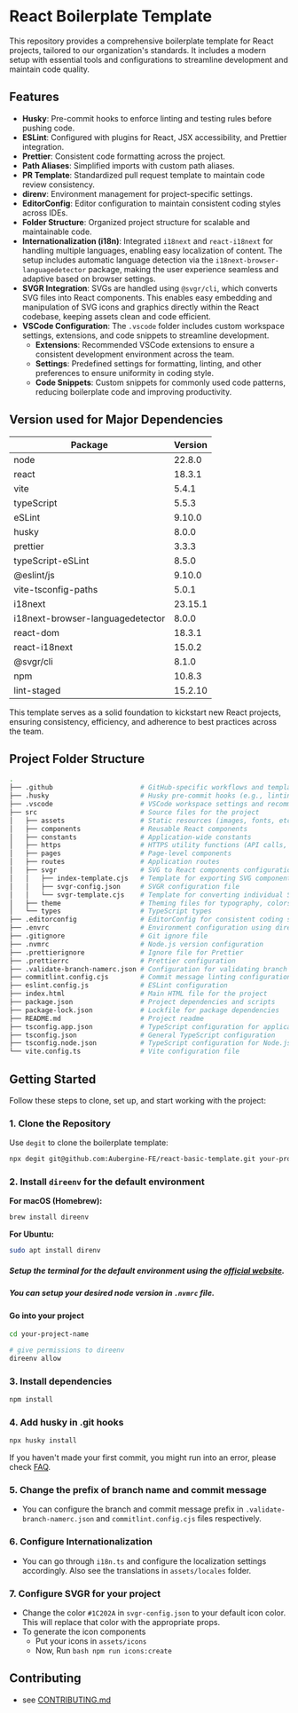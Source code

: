 # React Boilerplate Template

This repository provides a comprehensive boilerplate template for React projects, tailored to our organization's standards. It includes a modern setup with essential tools and configurations to streamline development and maintain code quality.

## Features

- **Husky**: Pre-commit hooks to enforce linting and testing rules before pushing code.
- **ESLint**: Configured with plugins for React, JSX accessibility, and Prettier integration.
- **Prettier**: Consistent code formatting across the project.
- **Path Aliases**: Simplified imports with custom path aliases.
- **PR Template**: Standardized pull request template to maintain code review consistency.
- **direnv**: Environment management for project-specific settings.
- **EditorConfig**: Editor configuration to maintain consistent coding styles across IDEs.
- **Folder Structure**: Organized project structure for scalable and maintainable code.
- **Internationalization (i18n)**: Integrated `i18next` and `react-i18next` for handling multiple languages, enabling easy localization of content. The setup includes automatic language detection via the `i18next-browser-languagedetector` package, making the user experience seamless and adaptive based on browser settings.
- **SVGR Integration**: SVGs are handled using `@svgr/cli`, which converts SVG files into React components. This enables easy embedding and manipulation of SVG icons and graphics directly within the React codebase, keeping assets clean and code efficient.
- **VSCode Configuration**: The `.vscode` folder includes custom workspace settings, extensions, and code snippets to streamline development.
  - **Extensions**: Recommended VSCode extensions to ensure a consistent development environment across the team.
  - **Settings**: Predefined settings for formatting, linting, and other preferences to ensure uniformity in coding style.
  - **Code Snippets**: Custom snippets for commonly used code patterns, reducing boilerplate code and improving productivity.

## Version used for Major Dependencies

| Package                          | Version  |
|----------------------------------|----------|
| node                             | 22.8.0   |
| react                            | 18.3.1   |
| vite                             | 5.4.1    |
| typeScript                       | 5.5.3    |
| eSLint                           | 9.10.0   |
| husky                            | 8.0.0    |
| prettier                         | 3.3.3    |
| typeScript-eSLint                | 8.5.0    |
| @eslint/js                       | 9.10.0   |
| vite-tsconfig-paths              | 5.0.1    |
| i18next                          | 23.15.1  |
| i18next-browser-languagedetector | 8.0.0    |
| react-dom                        | 18.3.1   |
| react-i18next                    | 15.0.2   |
| @svgr/cli                        | 8.1.0    |
| npm                              | 10.8.3  |
| lint-staged                      | 15.2.10  |


This template serves as a solid foundation to kickstart new React projects, ensuring consistency, efficiency, and adherence to best practices across the team.

## Project Folder Structure
```bash
.
├── .github                      # GitHub-specific workflows and templates
├── .husky                       # Husky pre-commit hooks (e.g., linting, testing)
├── .vscode                      # VSCode workspace settings and recommended extensions
├── src                          # Source files for the project
│   ├── assets                   # Static resources (images, fonts, etc.)
│   ├── components               # Reusable React components
│   ├── constants                # Application-wide constants
│   ├── https                    # HTTPS utility functions (API calls, etc.)
│   ├── pages                    # Page-level components
│   ├── routes                   # Application routes
│   ├── svgr                     # SVG to React components configuration
│   │   ├── index-template.cjs   # Template for exporting SVG components
│   │   ├── svgr-config.json     # SVGR configuration file
│   │   └── svgr-template.cjs    # Template for converting individual SVGs into React components
│   ├── theme                    # Theming files for typography, colors, spacing, etc.
│   └── types                    # TypeScript types
├── .editorconfig                # EditorConfig for consistent coding styles across IDEs
├── .envrc                       # Environment configuration using direnv
├── .gitignore                   # Git ignore file
├── .nvmrc                       # Node.js version configuration
├── .prettierignore              # Ignore file for Prettier
├── .prettierrc                  # Prettier configuration
├── .validate-branch-namerc.json # Configuration for validating branch names
├── commitlint.config.cjs        # Commit message linting configuration
├── eslint.config.js             # ESLint configuration
├── index.html                   # Main HTML file for the project
├── package.json                 # Project dependencies and scripts
├── package-lock.json            # Lockfile for package dependencies
├── README.md                    # Project readme
├── tsconfig.app.json            # TypeScript configuration for application code
├── tsconfig.json                # General TypeScript configuration
├── tsconfig.node.json           # TypeScript configuration for Node.js
└── vite.config.ts               # Vite configuration file
```

## Getting Started

Follow these steps to clone, set up, and start working with the project:

### 1. Clone the Repository

Use `degit` to clone the boilerplate template:

```bash
npx degit git@github.com:Aubergine-FE/react-basic-template.git your-project-name
```

### 2. Install ```direenv``` for the default environment
**For macOS (Homebrew):**

```bash
brew install direenv
```
**For Ubuntu:**
```bash
sudo apt install direnv
```

##### Setup the terminal for the default environment using the [official website](https://direnv.net/docs/hook.html).

##### You can setup your desired node version in ```.nvmrc``` file.

#### Go into your project
```bash
cd your-project-name

# give permissions to direenv
direenv allow
```

### 3. Install dependencies
```bash
npm install
```

### 4. Add husky in .git hooks

```bash
npx husky install
```
If you haven't made your first commit, you might run into an error, please check [FAQ](https://github.com/Aubergine-Community/react-basic-template/blob/main/.github/FAQ.md#1-error-not-a-git-repository).

### 5. Change the prefix of branch name and commit message

- You can configure the branch and commit message prefix in ```.validate-branch-namerc.json``` and ```commitlint.config.cjs``` files respectively.

### 6. Configure Internationalization

- You can go through `i18n.ts` and configure the localization settings accordingly. Also see the translations in `assets/locales` folder.

### 7. Configure SVGR for your project

- Change the color `#1C202A` in `svgr-config.json` to your default icon color. This will replace that color with the appropriate props.
- To generate the icon components
  -  Put your icons in `assets/icons`
  -  Now, Run ```bash npm run icons:create```

## Contributing

- see [CONTRIBUTING.md](https://github.com/Aubergine-Community/react-basic-template/blob/main/.github/CONTRIBUTING.md)
